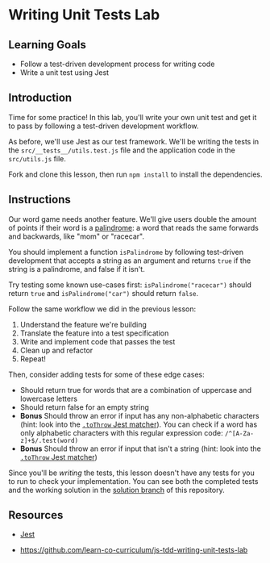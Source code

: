 # Writing Unit Tests Lab

## Learning Goals

- Follow a test-driven development process for writing code
- Write a unit test using Jest

## Introduction

Time for some practice! In this lab, you'll write your own unit test and get it
to pass by following a test-driven development workflow.

As before, we'll use Jest as our test framework. We'll be writing the tests in
the `src/__tests__/utils.test.js` file and the application code in the
`src/utils.js` file.

Fork and clone this lesson, then run `npm install` to install the dependencies.

## Instructions

Our word game needs another feature. We'll give users double the amount of
points if their word is a
[palindrome](https://en.wikipedia.org/wiki/Palindrome): a word that reads the
same forwards and backwards, like "mom" or "racecar".

You should implement a function `isPalindrome` by following test-driven
development that accepts a string as an argument and returns `true` if the
string is a palindrome, and false if it isn't.

Try testing some known use-cases first: `isPalindrome("racecar")` should return
`true` and `isPalindrome("car")` should return `false`.

Follow the same workflow we did in the previous lesson:

1. Understand the feature we're building
2. Translate the feature into a test specification
3. Write and implement code that passes the test
4. Clean up and refactor
5. Repeat!

Then, consider adding tests for some of these edge cases:

- Should return true for words that are a combination of uppercase and lowercase
  letters
- Should return false for an empty string
- **Bonus** Should throw an error if input has any non-alphabetic characters
  (hint: look into the [`.toThrow` Jest matcher][to-throw]). You can check if a
  word has only alphabetic characters with this regular expression code:
  `/^[A-Za-z]+$/.test(word)`
- **Bonus** Should throw an error if input that isn't a string (hint: look into
  the [`.toThrow` Jest matcher][to-throw])

Since you'll be _writing_ the tests, this lesson doesn't have any tests for you
to run to check your implementation. You can see both the completed tests and
the working solution in the [solution branch][solution] of this repository.

## Resources

- [Jest](https://jestjs.io/)

[to-be]: https://jestjs.io/docs/expect#tobevalue
[to-throw]: https://jestjs.io/docs/expect#tothrowerror
[solution]:
  https://github.com/learn-co-curriculum/react-hooks-tdd-writing-unit-tests-lab/tree/solution/src

- https://github.com/learn-co-curriculum/js-tdd-writing-unit-tests-lab
